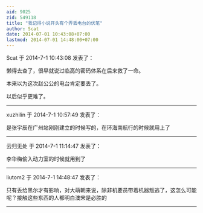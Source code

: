 ```yaml
---
aid: 9025
zid: 549118
title: "我记得小说开头有个弄丢电台的伏笔"
author: Scat
date: 2014-07-01 10:43:08+07:00
lastmod: 2014-07-01 14:48:00+07:00
---
```


Scat 于 2014-7-1 10:43:08 发表了：

懒得去查了，很早就说过临高的密码体系在后来救了一命。

本来以为这次赵公公的电台肯定要丢了。

以后似乎更难了。

---

xuzhilin 于 2014-7-1 10:57:49 发表了：

是张宇辰在广州站刚刚建立的时候写的，在环海南航行的时候就用上了

---

云归无处 于 2014-7-1 11:14:47 发表了：

李华梅偷入动力室的时候就用到了

---

liutom2 于 2014-7-1 14:48:47 发表了：

只有丢给黑尔才有影响，对大萌朝来说，除非机要员带着机器叛逃了，这怎么可能呢？接触这些东西的人都明白澳宋是必胜的

---

